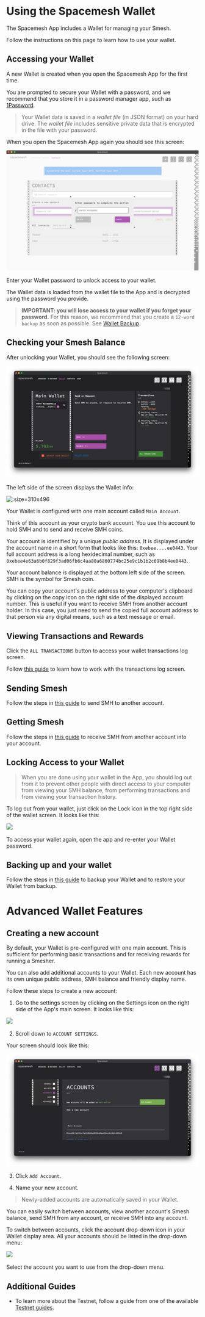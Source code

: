 # Using the Spacemesh Wallet

The Spacemesh App includes a Wallet for managing your Smesh.

Follow the instructions on this page to learn how to use your wallet.

## Accessing your Wallet

A new Wallet is created when you open the Spacemesh App for the first time.

You are prompted to secure your Wallet with a password, and we recommend that you store it in a password manager app, such as [1Password](https://1password.com).

> Your Wallet data is saved in a _wallet file_ (in JSON format) on your hard drive. The _wallet file_ includes sensitive private data that is encrypted in the file with your password.

When you open the Spacemesh App again you should see this screen:

![](images/v1.0/unlock_wallet.png)

Enter your Wallet password to unlock access to your wallet.

The Wallet data is loaded from the wallet file to the App and is decrypted using the password you provide.

> **IMPORTANT: you will lose access to your wallet if you forget your password.** For this reason, we recommend that you create a `12-word backup` as soon as possible. See [Wallet Backup](backup.md).


## Checking your Smesh Balance

After unlocking your Wallet, you should see the following screen:

![](images/v1.0/wallet_screen.png)

The left side of the screen displays the Wallet info:

![](images/v1.0/wallet_details.png ':size=310x496')

Your Wallet is configured with one main account called `Main Account`.

Think of this account as your crypto bank account. You use this account to hold SMH and to send and receive SMH coins.

Your account is identified by a unique _public address._ It is displayed under the account name in a short form that looks like this: `0xebee....ee0443`. Your full account address is a long hexidecimal number, such as `0xebee4e63a6b0f829f3ad06fb6c4aa80a6860774bc25e9c1b1b2c69b8b4ee0443`.

Your account balance is displayed at the bottom left side of the screen. SMH is the symbol for Smesh coin.

You can copy your account's public address to your computer's clipboard by clicking on the copy icon on the right side of the displayed  account number. This is useful if you want to receive SMH from another account holder. In this case, you just need to send the copied full account address to that person via any digital means, such as a text message or email.

## Viewing Transactions and Rewards

Click the `ALL TRANSACTIONS` button to access your wallet transactions log screen.

Follow [this guide](wallet_logs.md) to learn how to work with the transactions log screen.

## Sending Smesh
Follow the steps in [this guide](send_coin.md) to send SMH to another account.

## Getting Smesh
Follow the steps in [this guide](get_coin.md) to receive SMH from another account into your account.

## Locking Access to your Wallet

> When you are done using your wallet in the App, you should log out from it to prevent other people with direct access to your computer from viewing your SMH balance, from performing transactions and from viewing your transaction history.

To log out from your wallet, just click on the Lock icon in the top right side of the wallet screen. It looks like this:

![](images/v1.0/lock_button.png)

To access your wallet again, open the app and re-enter your Wallet password.

## Backing up and your wallet

Follow the steps in [this guide](backup.md) to backup your Wallet and to restore your Wallet from backup.

# Advanced Wallet Features

## Creating a new account

By default, your Wallet is pre-configured with one main account. This is sufficient for performing basic transactions and for receiving rewards for running a Smesher.

You can also add additional accounts to your Wallet. Each new account has its own unique public address, SMH balance and friendly display name.

Follow these steps to create a new account:

1. Go to the settings screen by clicking on the Settings icon on the right side of the App's main screen. It looks like this:

![](images/v1.0/settings_button.png)

2. Scroll down to `ACCOUNT SETTINGS`.

Your screen should look like this:

![](images/v1.0/account_settings.png)

3. Click `Add Account`.

4. Name your new account.

> Newly-added accounts are automatically saved in your Wallet.

You can easily switch between accounts, view another account's Smesh balance, send SMH from any account, or receive SMH into any account.

To switch between accounts, click the account drop-down icon in your Wallet display area. All your accounts should be listed in the drop-down menu:

![](images/v1.0/wallet_accounts.png)

Select the account you want to use from the drop-down menu.

## Additional Guides
- To learn more about the Testnet, follow a guide from one of the available [Testnet guides](all.md).
